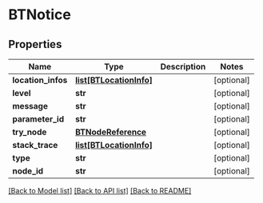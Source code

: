 # BTNotice

## Properties
Name | Type | Description | Notes
------------ | ------------- | ------------- | -------------
**location_infos** | [**list[BTLocationInfo]**](BTLocationInfo.md) |  | [optional] 
**level** | **str** |  | [optional] 
**message** | **str** |  | [optional] 
**parameter_id** | **str** |  | [optional] 
**try_node** | [**BTNodeReference**](BTNodeReference.md) |  | [optional] 
**stack_trace** | [**list[BTLocationInfo]**](BTLocationInfo.md) |  | [optional] 
**type** | **str** |  | [optional] 
**node_id** | **str** |  | [optional] 

[[Back to Model list]](../README.md#documentation-for-models) [[Back to API list]](../README.md#documentation-for-api-endpoints) [[Back to README]](../README.md)


